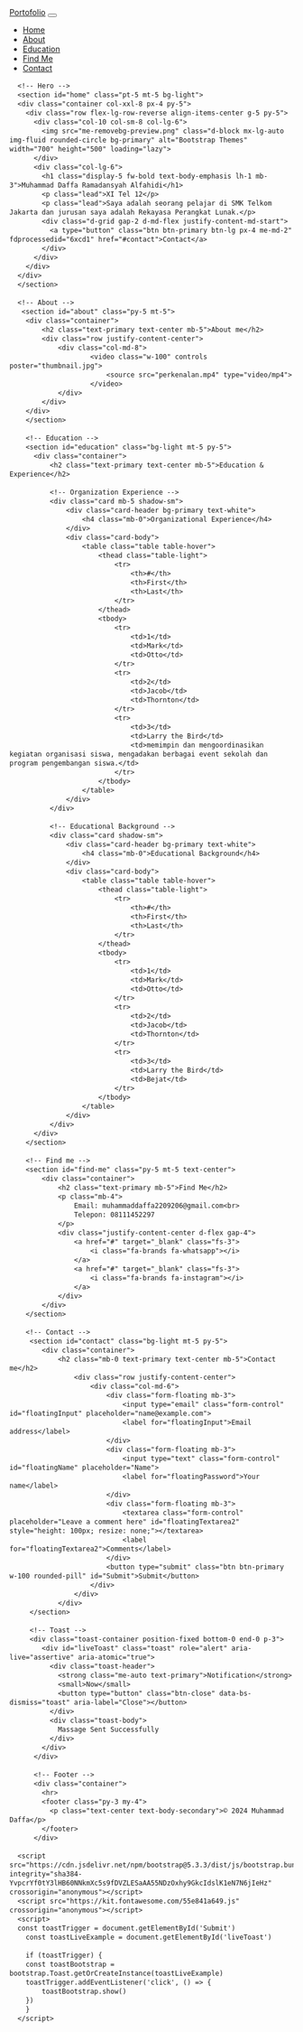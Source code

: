 <!DOCTYPE html>
<html>
<head>
    <meta charset="utf-8">
    <meta name="viewport" content="width=device-width, initial-scale=1">
    <title>Portofolio saya</title>
    <link href="https://cdn.jsdelivr.net/npm/bootstrap@5.3.3/dist/css/bootstrap.min.css" rel="stylesheet">
</head>
<body>
    <!-- Navbar -->
    <nav class="navbar navbar-expand-lg bg-white fixed-top shadow-sm">
        <div class="container">
          <a class="navbar-brand fw-bold text-primary" href="#home">Portofolio</a>
          <button class="navbar-toggler" type="button" data-bs-toggle="collapse" data-bs-target="#navbarNavDropdown" aria-controls="navbarNavDropdown" aria-expanded="false" aria-label="Toggle navigation">
            <span class="navbar-toggler-icon"></span>
          </button>
          <div class="collapse navbar-collapse justify-content-end" id="navbarNavDropdown">
            <ul class="navbar-nav">
              <li class="nav-item">
                <a class="nav-link mx-2" aria-current="page" href="#home">Home</a>
              </li>
              <li class="nav-item">
                <a class="nav-link mx-2" href="#about">About</a>
              </li>
              <li class="nav-item">
                <a class="nav-link mx-2" href="#education">Education</a>
              </li>
              <li class="nav-item">
                <a class="nav-link mx-2" href="#find-me">Find Me</a>
              </li>
              <li class="nav-item">
                <a class="nav-link mx-2" href="#contact">Contact</a>
              </li>
            </ul>
          </div>
        </div>
      </nav>


      <!-- Hero -->
      <section id="home" class="pt-5 mt-5 bg-light">
      <div class="container col-xxl-8 px-4 py-5">
        <div class="row flex-lg-row-reverse align-items-center g-5 py-5">
          <div class="col-10 col-sm-8 col-lg-6">
            <img src="me-removebg-preview.png" class="d-block mx-lg-auto img-fluid rounded-circle bg-primary" alt="Bootstrap Themes" width="700" height="500" loading="lazy">
          </div>
          <div class="col-lg-6">
            <h1 class="display-5 fw-bold text-body-emphasis lh-1 mb-3">Muhammad Daffa Ramadansyah Alfahidi</h1>
            <p class="lead">XI Tel 12</p>
            <p class="lead">Saya adalah seorang pelajar di SMK Telkom Jakarta dan jurusan saya adalah Rekayasa Perangkat Lunak.</p>
            <div class="d-grid gap-2 d-md-flex justify-content-md-start">
              <a type="button" class="btn btn-primary btn-lg px-4 me-md-2" fdprocessedid="6xcd1" href="#contact">Contact</a>
            </div>
          </div>
        </div>
      </div>
      </section>

      <!-- About -->
       <section id="about" class="py-5 mt-5">
        <div class="container">
            <h2 class="text-primary text-center mb-5">About me</h2>
            <div class="row justify-content-center">
                <div class="col-md-8">
                        <video class="w-100" controls poster="thumbnail.jpg">
                            <source src="perkenalan.mp4" type="video/mp4">
                        </video>
                </div>
            </div>
        </div>
        </section>

        <!-- Education -->
        <section id="education" class="bg-light mt-5 py-5">
          <div class="container">
              <h2 class="text-primary text-center mb-5">Education & Experience</h2>

              <!-- Organization Experience -->
              <div class="card mb-5 shadow-sm">
                  <div class="card-header bg-primary text-white">
                      <h4 class="mb-0">Organizational Experience</h4>
                  </div>
                  <div class="card-body">
                      <table class="table table-hover">
                          <thead class="table-light">
                              <tr>
                                  <th>#</th>
                                  <th>First</th>
                                  <th>Last</th>
                              </tr>
                          </thead>
                          <tbody>
                              <tr>
                                  <td>1</td>
                                  <td>Mark</td>
                                  <td>Otto</td>
                              </tr>
                              <tr>
                                  <td>2</td>
                                  <td>Jacob</td>
                                  <td>Thornton</td>
                              </tr>
                              <tr>
                                  <td>3</td>
                                  <td>Larry the Bird</td>
                                  <td>memimpin dan mengoordinasikan kegiatan organisasi siswa, mengadakan berbagai event sekolah dan program pengembangan siswa.</td>
                              </tr>
                          </tbody>
                      </table>
                  </div>
              </div>

              <!-- Educational Background -->
              <div class="card shadow-sm">
                  <div class="card-header bg-primary text-white">
                      <h4 class="mb-0">Educational Background</h4>
                  </div>
                  <div class="card-body">
                      <table class="table table-hover">
                          <thead class="table-light">
                              <tr>
                                  <th>#</th>
                                  <th>First</th>
                                  <th>Last</th>
                              </tr>
                          </thead>
                          <tbody>
                              <tr>
                                  <td>1</td>
                                  <td>Mark</td>
                                  <td>Otto</td>
                              </tr>
                              <tr>
                                  <td>2</td>
                                  <td>Jacob</td>
                                  <td>Thornton</td>
                              </tr>
                              <tr>
                                  <td>3</td>
                                  <td>Larry the Bird</td>
                                  <td>Bejat</td>
                              </tr>
                          </tbody>
                      </table>
                  </div>
              </div>
          </div>
        </section>

        <!-- Find me -->
        <section id="find-me" class="py-5 mt-5 text-center">
            <div class="container">
                <h2 class="text-primary mb-5">Find Me</h2>
                <p class="mb-4">
                    Email: muhammaddaffa2209206@gmail.com<br>
                    Telepon: 08111452297
                </p>
                <div class="justify-content-center d-flex gap-4">
                    <a href="#" target="_blank" class="fs-3">
                        <i class="fa-brands fa-whatsapp"></i>
                    </a>
                    <a href="#" target="_blank" class="fs-3">
                        <i class="fa-brands fa-instagram"></i>
                    </a>
                </div>
            </div>
        </section>

        <!-- Contact -->
         <section id="contact" class="bg-light mt-5 py-5">
            <div class="container">
                <h2 class="mb-0 text-primary text-center mb-5">Contact me</h2>
                    <div class="row justify-content-center">
                        <div class="col-md-6">
                            <div class="form-floating mb-3">
                                <input type="email" class="form-control" id="floatingInput" placeholder="name@example.com">
                                <label for="floatingInput">Email address</label>
                            </div>
                            <div class="form-floating mb-3">
                                <input type="text" class="form-control" id="floatingName" placeholder="Name">
                                <label for="floatingPassword">Your name</label>
                            </div>
                            <div class="form-floating mb-3">
                                <textarea class="form-control" placeholder="Leave a comment here" id="floatingTextarea2" style="height: 100px; resize: none;"></textarea>
                                <label for="floatingTextarea2">Comments</label>
                            </div>
                            <button type="submit" class="btn btn-primary w-100 rounded-pill" id="Submit">Submit</button>
                        </div>
                    </div>
                </div>
         </section>

         <!-- Toast -->
         <div class="toast-container position-fixed bottom-0 end-0 p-3">
            <div id="liveToast" class="toast" role="alert" aria-live="assertive" aria-atomic="true">
              <div class="toast-header">
                <strong class="me-auto text-primary">Notification</strong>
                <small>Now</small>
                <button type="button" class="btn-close" data-bs-dismiss="toast" aria-label="Close"></button>
              </div>
              <div class="toast-body">
                Massage Sent Successfully
              </div>
            </div>
          </div>

          <!-- Footer -->
          <div class="container">
            <hr>
            <footer class="py-3 my-4">
              <p class="text-center text-body-secondary">© 2024 Muhammad Daffa</p>
            </footer>
          </div>

      <script src="https://cdn.jsdelivr.net/npm/bootstrap@5.3.3/dist/js/bootstrap.bundle.min.js" integrity="sha384-YvpcrYf0tY3lHB60NNkmXc5s9fDVZLESaAA55NDzOxhy9GkcIdslK1eN7N6jIeHz" crossorigin="anonymous"></script>
      <script src="https://kit.fontawesome.com/55e841a649.js" crossorigin="anonymous"></script>
      <script>
      const toastTrigger = document.getElementById('Submit')
        const toastLiveExample = document.getElementById('liveToast')

        if (toastTrigger) {
        const toastBootstrap = bootstrap.Toast.getOrCreateInstance(toastLiveExample)
        toastTrigger.addEventListener('click', () => {
            toastBootstrap.show()
        })
        }
      </script>
</body>
</html>

